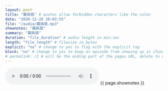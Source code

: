 ```yaml
---
layout: post
title: "幕與我" # quotes allow forbidden characters like the colon
date: "2020-12-20 20:03:55"
file: "/audio/幕與我.mp3"
shownotes: "幕與我"
summary: "幕與我"
duration: "file_duration" # audio length in min:sec
length: "file_length" # filesize in bytes
explicit: "no" # change to yes to flag with the explicit tag
block: "no" # change to yes to keep an episode from showing up in iTunes
# permalink: /1 # will be the ending part of the pages URL, delete to default to the title
---
```


<audio controls>
<source src="{{site.url}}{{site.baseurl}}{{ page.file }}" type="audio/x-mp3">
Your browser does not support the audio element.
</audio>
{{ page.shownotes }}
